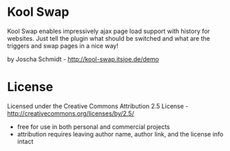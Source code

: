 Kool Swap
===============
Kool Swap enables impressively ajax page load support with history for websites. Just tell the plugin what should be switched and what are the triggers and swap pages in a nice way!

by Joscha Schmidt - http://kool-swap.itsjoe.de/demo

License
=======
Licensed under the Creative Commons Attribution 2.5 License - http://creativecommons.org/licenses/by/2.5/
- free for use in both personal and commercial projects
- attribution requires leaving author name, author link, and the license info intact
